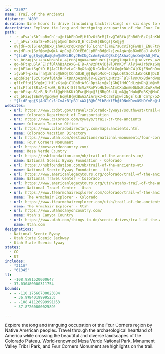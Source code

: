 ```yaml
---
id: "2597"
name: Trail of the Ancients
distance: "480"
duration: Nine hours to drive (including backtracking) or six days to enjoy the byway
description: Explore the long and intriguing occupation of the Four Corners region by Native American peoples. Travel through the archaeological heartland of America while crossing the beautiful and diverse landscapes of the Colorado Plateau. World-renowned Mesa Verde National Park, Monument Valley Tribal Park, and Four Corners Monument are highlights on the trail.
path:
  - _r_aFva`xSb^~aBxChJ~a@nfAbFbOvB|HfDzOtBrM|Inv@TdBfA|EhBdErBzCjJnKbDhEh@`AfAnCv@dERlBHvEIzAaB|PKpFHtDLdCj@lFXlBhAlEbCzHzC~GzBbDxAhBdCzBfBpAhCtA|SxIvHtC|C|A
  - _r_aFva`xSafS~eMci@jb@mG`DeKrD_E`CcCvB}BhCgS|Xe@j@
  - ovjdF~cu}S|eAgbBxD_IhAuDx@qDx@gG^{G`LqnC^{JFmE?sGc@iTgFwuB?_ENuFt@gIx@_FjMsj@vf@kvBnBeHlAsCbu@kxAx@kBpB_GbA{Dr@{DnAqJjJgy@xA_Jr@sDhAgE`GqRdf@c}AfAyChD{Lt@aG\wDH{FGmCK{CYwDcHcy@c@wGImKNsHN{CTyCl@{En@wD|AuGzQ_j@rAaFhBoIbA{GvH{t@bAmHnAyGhBiIfCyInEoL`C{ExByDpDaFtBeC|D{DhB}A|DyChC{AfHaDdLyDbCkAhAu@rBeBt@cArB{D|@_Dt@wEL}FIq`@NcET}Bn@aDbAaDfAeC`BaCnBsBjD_CrDmAhBW`k@uBfIKlCWxBu@hBcArBiBnAkB|A{CdA_Dh@kCV{CJoEOqDWkBiA{EaBuDeA}AuAmA_DuBiBy@sBc@uTaC_n@gGkp@aDeIq@}Ck@uCs@yIsCgHmDcIyF}HqIqWc[qFgFeDqC}BaB}GaE{HsDyYsKsPyGwH}DaFeDiEgDkHgHwnAosAmAwA_A{Am@qAeAyCo@gD]gEByE\gEZ_B|B}H^eBNkAR_D?gBCuAYkCuByJe@uCSgDJmDHoAn@wCr@wBd@y@`C{CbFwEdAyA|@{Bn@eCfGab@d@yE?gDuAyg@I{@c@kBk@}@y@m@}DaAcB}@cA_A_G}GmAy@c@QgFu@_BOuHN_Ei@sBu@}G_EiA_@qAEwJ^o@Ee@Qo@s@YaAMyAAeE_@uBqA_BuDyCm@sAOmAaSeqE]{DsDuUYyCHeCTaBpKk_@BeAIaAcByDEy@Js@dA_B~CeDp@iAlAqC~A{En@_D|A{LXaE?st@TuBd@yAbBqB
  - ovjdF~cu}Syf@pv@w@xA_ApCo@~DOtBEdCLpBPhBd@dCz]zuAqAr@sBXmBEaJ_AwBJsCz@yCbCiQvR}@v@oH|IsBrCaFzJcBrEiBzGcBxHuEhUg@`EO~AQzEC~FZ|HvAlNDvAI|COx@o@hBcAzAyAdAeA^sBJaH}AwBJy@R{A~@m@p@kA`CwFhQy@lDOdBiAbTs@hFsAjFoGnQy@tDSbCGlTEjCo@lFe@zBmAjDgIlNmA|B{@|CYdCYbJyAtMIjDFhBVbC|ElSh@|EFhF}@lLYhFYxO
  - "{lidFrgg{Sy@gBa@qAw@mEKiBCyJEeCUgCcAmEyAaD}BsC{AkAaCgAcCe@kAG_M?wj@T_fCvBk`@DcNM_Dw@uDyAyBWyk@B?gOk@sCaAmCiA_BkBgBkGuEmNwJyScNyKyGmCgAa]qKy_@eM_\\{I{DmBoB{A}BkCcBeEo@yBa@mCSsBIq_@SuDk@gGqAyHy@oDoB_GyBmEoHaMkQ_Y}D_FcEeEmHgFwDmBeEeBgS{GwBi@eDe@aHk@aFEyDRqC^sHdB}QfF_D`@sBJeQUsSKwD]mGuAid@aOq_@mLcBs@cAe@cDcCyQuO{AeAqJgF{B_AmDw@iEYcW?cCGaE}@oN}D}B}@}b@oXeYeRmKiIo[{WmGuEiSyKoRyJ}CoAwDkAgIgB}f@aFaFs@sD_AiDqAiCmAyE{CaF_EoCyCmCqD_CuDcCgFgCaH_a@amAiBsGiAeF}BoLq@iF}@_JkCm]a@qDiAyGiBaIcAcDsC{HcD_HaEyGqGyHoEgEwFcEwH}DmPuGqKcFaMkHyAeA}B_CaBaCeG{NcAsBoBoCkAmAgBqAoBeAiJsCwJaC{LsDsV{GqEy@}Fq@sHe@_JGyTDyzGYgERyARyEfA}Al@mEdCmBvA{NhQoAhAiGhDaCLmE?cc@W"
  - st_bFzaq}StIJnCKbRaBlG_A|EeB|BgAxAeAnPuNrC{Bt@e@lDqAfDi@rDCvEPv_AzEbCDfFYhCe@rh@mNtIyApZmChFUvBZxB|@xAdAhBlDhCtFfChHd@vBB`CGx@Q~@y@jBcGtGyAlBsDrGYdAJ`AxDxCb@p@b@bAxA~ErAxBn@r@lFpDfClCp@rA|DlKbA`Bt@z@pUzQfC~AxB|@~E`ApBdA~BzB|[~i@~Mr]fCxGdA`Ex@xDn@jElAbNCzEOpBoAbJCdBHhP^hFhBzObAjKTl\RfFn@jEtNzr@pCdK~S~r@xBhKn@tDl@lFvIb{@lBfPnBzLhChJlhAblDhFnKj~@p}AhSx]`IrMdb@ts@lC`EhErI`A`CxErOr@rAtBfCfBlAbM~GjG`EpCrChCfD~Ypf@pB`ErArDhBrIn@zGDzHa@~\g@xk@UzMEnITpCb@zBtBnI~Klb@b[~jA|AjFzKrShCvDtDlE~EtElTzP~BvBzH~K~ChDfb@jX~AlAdBfBlBrCn@rApD`LrI|YfBlFnBzD~AxBfBxAxElDvFrDbBvB^~@XtAt@rEl@dCxBzFdPd_@~Rle@fDfH~CrI|@zClAlGlIrn@|BhL~d@nzAfd@twA`@dA|ArBhCzAj~@jW
  - qq~bFtspuSlA`E|@fBlAhBzAzAxG~E`B~An@z@tAjDj@lDPnKJf`Al@joAJrb@KzGXpDd@~BdA|BxBlDlB|BpF~CvH|F`DrBjg@t[lDnBXHvV~ObMlHjExAto@zKxCVfHRn_@?lCXfCj@jCfAduBpeAly@fb@lk@hYjM~Gz^~QfpAfo@zGtD`VzRj@r@p|@zt@|ElEncAh{@jbAj{@dN`M`HxFfHfFtH`DlX`IxFpB~I|BdGpBLGjQzEpqAd_@nM~DxjCvt@tAj@`z@vUrFdCnBlAjB~Avm@bq@lFjDxEfB~m@hQlIxA|jAtObEt@jGbBrmBvq@tIdCrFz@f`@~B|@j@n@r@noAfaE~GpUbnAf~DpEvPvCtNrDpUxKfx@lAhLf@fHt@pO`KbiELrJCrIOfIgBpn@GxLVtKfCth@|@nOt@~HrBfPbCpNfg@haCbKhg@fiAbnFrHb_@
  - ec|bFlautSgCtD_B|AgClBcRvLaC~BqXfa@}DrGcDxGeBtGq@rDWbCW|CKjFNxGhDxq@rAzZfLdzBdLnaCEfkAOzLmAnTA`FTvEbCrTJpD?xBoDfjAm@lJg^pvCm@rF[rGNdFTzB~@xE
  - i{vaFf~pxSw[`a@iBnDc@hBO|CCnGUzB_@|BqGpMsC~GsDpLoEtSoClJaCnGkB|DcD`GiKjOs@pAs@dB_AdEmBpPiAxE{\rcAsA~Fu@tFUpDa@lQk@bF_@xAcAlCoDnGcBtDmApDsAfGe@lEStCk@|^YxEo@zDs@dCmEhKkAvDYnAm@xEKxCT|LChDg@nEaBlFiAdB_BlBmAdAoAl@qH`CiEx@qGfBeGtAcIfAqKd@qDZuA\cAd@sAbAyApBg@pAc@zAO`AMvBFlCFx@|BrK^vDBvD]hEe@bCoAxDqHxRyAlEiFlViA`D}@fB{iAdrBy@fBuCbJsEhPcArCiArCkKtSiBfFeTpcAs@rBw@~AiEzHyDzH]XE~@c@lCO~AEnFSrFo@xD_AjDwYps@qKvVcd@rp@cDbGkD~HuPpe@sCzIk@tDcA~Z[rFa@jDw@dFeKl_@kGbVcIpYqAnDqApCwAxB_AlAsB~BmDrCoBdAwD`BaShHkDbBsDrCoC~CkCvDcThb@eAlCu@xCYdCS`_@NzEd@rHhAnI`@dBTlBTjD~@np@DfKOnN_C|ReBfMwBlKoMnl@GfAqDaBqa@jfAsb@~}AOdADz@rArGVxBAnx@IjCU~AgDtMq@|EC~Fp@nk@ApCO~@e@`Bc@~@e@v@cAbAsAv@cDlAiBjAsCdCcCtCiCxEo@dBcAnD]~Ae@zDUrGTlIn@vL?hCKfCkFv_@oH~XaBzF_@~@iApBqKnLcAlB_AlDeIlj@y@zD[lAkCdH_DtHo@fC_@vCAzBj@vVApBYnB}@rD}DxMUfBM~DDd[ExCUfEs@tFe@jCoAxEmBtEwGbNmBvEuB`EkFlHmElFoAlB_BdDsAtHuK~v@_@rD[fG?~EtBfv@|@vRxBbVrEbR~@rFX`Dr@lPnChr@bAbK|A~JhDbNhHnTvBzFbAfBr@pA~BzChDdDnE~BjBl@hL~B|@f@|@x@|AjClB`FnA`BhE~Dv@lA~DfSh@fF|Fvw@JzFCrDg@fHsAxGiCtIkLj^y@fDS|AAtBXnG`@|CvAbFx@|D\lFhAzgAQfE_@dDc@`CkB~FmG|O
  - wpqbFzqr{SzCrGrAfBbAdA`FtDnApAz@dBj@~BZpr@LpHt@zF`BlFl@nCVxBdArd@n@tNbBlLdAhFvf@v`BpF~MrKpV|A~DxAlEhCbLpHr_@x@~Fr@zHrHddBvFfoA|Ah_BD~B^bGhApIhArFtNzh@x@~Cx@nFb@nFD|BIhQUdBi@fBiArAoAl@q@PkADaDe@_Ha@gGTqGdA{[xKmD|AwIdFcFfEeEfEoGrIwGbKiQhYaKnOyBzDsApDy@fEUjCCfBJdFv@hFx@fCfBfE`yBj{D|HhOvBrFtBtGlfAjjDhVbv@`CzHhBlHvDbUlSrrAdBhMjO|yAnDd\hAdEr@`Bz@rApBvBx@l@ba@vSrHfEtE~Cni@la@xB~Bt@~@vAxCz@xDlFld@rBhKfS`s@|C~IxCzG~DfHnHhLvb@zo@nL`R~DvEtExDxDfCvEtBlElA|Ft@
  - qflcFftd{Sfg@r]`HfJzXja@~ClDbBtAfG~DptAjv@xQjGbQlHdC^dLz@vDh@|d@nM~c@vNnUxElCl@xAd@`FlCndA|u@xFvC`FfBrHpAlf@tCdb@lBjMXfLE|Q{@`GZrBVjsA~[tcAhXlFxBzJxFtNhJvJbJjK~HtInKxBjBvCxAjRlHl@^xAtArHdKlDzD`C~CxBnE
  - qflcFftd{SRiA~C}o@R_BrBiK|S{|@n@aFRmFYoHkIwaAImCXaGn@eDbBsEbCuFx@eDXmBF_CKuC}Jor@i@gCo@cB}B{Dkp@ebA}AgD_@qA_AoFc@eAkTw[mAmCSyAKwCSqKEoNIkDOaAo@kDyA{Ds@cAoBoA]q@oA{FI_BHmAn@mEN{B?yA_@gLCmFBmBRgE~AmNzI{q@|AuIzgA_tEn@_CfAkCdA{A|BsBSgAUeD@mBL}@|XwvAdMcr@bTsmAbTopAXeAdBgDXwAfAiN`A{OOyEBcBXsA|AyCPeA?qAu@{GDsEd@{DtFo]TgDDoBKyBwDuZDaBn@yBfH}RfB_DrAwAtA{@jJuDt@i@r@m@|BsCnByCnA_DvAcEZeBl@_IZyAr@uAnAwAhCsA|CmAvCmBnAmAfNgT|AcBbCqB|@eAh@kAr@}BZkDCgJ[oOUoB}A}EeLcQOe@O{FRSdAMpVk@lIKx@FrA^lAxAxAxCtOhS~GlIfAl@xAHzFk@jG@nHdBxB^nR~@fDXpKzAxBrA~AtAlB^l@CdFeAzCaA~@g@jAcB`CmG|@mBnBoBxC}BvDmDdQuQlAeApAo@bQqH|@o@hDsDn@YhAWrAAvEf@rBf@nAp@~AlAfDvD~ClC`Bx@~Cz@zBPjLJlBK`Dy@hGyBfBeAbA{@x@yAzq@o~A`HwP^yANsAN}Cm@yYuAgi@iBak@wF{xBD{G\mBpKqc@h@eB~AkDbP}VrB}EdByFx@yE`@yCtD_a@NsGo@ev@kA@uAi@mM_KgBeAcEmAgLyBqCUsCIsF\aHx@sDL}DEq\w@}AMkLaCeLaF}LaGql@k\gVmNmpAw}@oqA__AaFeDqAyAsAmBe@aA}@cCu@aEMU?i}AKiBc@{AS_@[a@y@k@gCe@oz@mFeAM{b@mJmIsEcXiIyAq@sB_BmKuLkEgG{P_\wAqDy@yCiSgy@Y}AO{BBeBnBgPN}B?_CO{T
  - qq~bFtspuS[zB_N~FcBf@gHHkKKiQFwr@Mqx@?{NRgQBsLQ_mA@g^Huk@EqBK}@MoC_AsEkCmUqT}b@q\aKoHyDyBcDwAsC_AyNgDsGm@eOe@aH}@cDo@}k@mM{HsBkFeBuUqJuBq@uDs@sDQkEDiDl@sYxH}Dj@y@DqBUu@MsBeAyCpEo@f@s@\uRrD}BHiCMcB[eCcA}A_@sABw@`@k@v@e@rA{Hv]mAtEy@lBiApBmWl\oBfBgXfR}UlQy@fAa@fAm@dC[|PiBdiBQpBc@vCiJdb@uArHg@lDwBnUQrC?rCDxBl@`Gt@~ClBfGZzCRxDCrCi@tEIxABpCH~@vAzHnDpQrUb_A~AzIXdDnD|t@pCbNh@lE@xJU~d@cCh~BK|N}fAtZyEzAaBl@yD~BiDxCiBxBmDfFq[`h@ofAjgBmtDleGcCzDwClDuArAsCrBek@j[m`@bTe_Adh@k[tPixA~w@KtoRvo@Fzl@GbnBCr@Nh@X``Ado@r@vANx@Chw@B`i@DdAle@xsCpKbn@pPjfAlEzO`CbMt@jBx@fAr@j@~MhHxHxD|BjBbCfClHlJrAnAzI`GrDdDbExHTn@RjARbQDdARx@z@lB`JxPnGbMjApAbAZtABtvB@|d@Kt@Jn@r@Pl@@p@C|PHzYb@bB|@|@j@Tt@Jpu@?tAP|JfElA|@nEnEdh@hY`EtC`B~AbCdEdJxUjJhUr@x@zFpF``@vo@tAv@lE~@p@XlFfEp[rXpDhCnNnI`JzFvXvQnC~B`EdGhBnDrUvj@~Nld@lE|LnCzGhO`W~Sp_@xCbG\dANdAYnQEvLx@`UDlA
  - st_bFzaq}SEnWy@pd@e@`Eq@lB{@dBwAzAiAr@kJ~DcaBfp@w]zNgE`CsB`CmTp\oZ~c@_\nUiAlAg@r@yErKsGbNsBjD_@d@sBrAgAXoGz@}LpAeB^cCfA}A~Amc@nq@_CfDq@r@wBrAeBb@_^lEoA^_Af@wAjAyi@|n@iBbBm@t@wDpBgIzDoBxAw@lAq@~Cs@fB_CrDaAvBy@t@kCrAkDpE_F`Ie@hDCxANp@^z@bAhA?LMFOA_BkBU_@Su@K_CD{Dx@_ChBsGlFoOCWWYiADwAXyAq@cDh@iCQ}AY_A_@[VD^xCf@xBr@r@FXAzAk@l@Dx@p@Nf@CXOJO?k@qAg@Oo@Nu@x@i@[w@SkA@wA~@eC`AmDv@eA?c@MUe@ZeLU?Oh@StCk@~CWj@AxA^fA^^zC`BzA^nADlBQlAa@p@Eb@RNPB^IVmC`BUJ_AK{@Fu@l@Uv@E~@TlCi@rBgA`B}An@}@FaBKuQoPuB_A{YuDqYeD_Cm@kp@qd@st@mh@wf@a]uBcAgEaAcd@sGgJeAsD_A{h@}WuDmAgDa@_D?aj@tF_TrB}AFiCS_LaBgUsCaNwAsD?iDPmFj@wCt@eDpAmG~CyHlEyUnQ_`@pZgBjAqBlCy@xBOt@UdD}A|~@_@xBY`AsArCo@p@yBzAiz@bVgCd@o@Dwf@l@g[PsQ~Bov@zKwBLyEMa[kDgk@yFuEu@{DmBkDqCqcA_aA{b@mk@}B_C}AkAiB{@_gAk`@{FeBaMsCwZgI_]}L_TgIau@iN_C}@oBaAiBsA_CkCmR}U{L}NaG{HcFyEiB}@cD_AyGgA{Fg@_dAaMu\mEmDYiC@sBNqdAbHeD\g^bGoBP}@A{P}BwDu@cBo@_Ac@uOsMkHsFiCmAgGeAmGm@{Ic@{OgBwW{@wF_@}DKeDVaXhEcPxBiCE_fCeYkAw@_Au@c@q@
  - "{lidFrgg{S|AdClCzB~CvArB^pBJ`wAX|B@hCPlbBdYfEh@fDNnKDvuBSbDYvBc@~DgAxCsA`d@}UlaBs}@nCiBjB_B|IcKzD_EvMuLbZkWvD_CnDaBlC_A`GmAhDe@dKq@hDG`wC^~Kd@dMhBrEdAnPrFrF~B`HfCxFfAjGx@rCNjJ?`GQvHChBJrGx@lBd@vE~AxDvB|HfF"
websites:
  - url: https://www.codot.gov/travel/colorado-byways/southwest/trail-ancients
    name: Colorado Department of Transportation
  - url: https://www.colorado.com/byways/trail-of-the-ancients
    name: Colorado Tourism Office
  - url: https://www.coloradodirectory.com/maps/ancients.html
    name: Colorado Vacation Directory
  - url: https://www.utah.com/destinations/national-monuments/four-corners/
    name: Four Corners Monument
  - url: https://mesaverdecountry.com/
    name: Mesa Verde Country
  - url: https://nsbfoundation.com/nb/trail-of-the-ancients-co/
    name: National Scenic Byway Foundation - Colorado
  - url: https://nsbfoundation.com/nb/trail-of-the-ancients-ut/
    name: National Scenic Byway Foundation - Utah
  - url: https://www.americanlegacytours.org/colorado/trail-of-the-ancients-road-trip/
    name: National Travel Center - Colorado
  - url: https://www.americanlegacytours.org/utah/utahs-trail-of-the-ancients-road-trip/
    name: National Travel Center - Utah
  - url: https://www.thearmchairexplorer.com/colorado/trail-of-the-ancients.php
    name: The Armchair Explorer - Colorado
  - url: https://www.thearmchairexplorer.com/utah/trail-of-the-ancients.php
    name: The Armchair Explorer - Utah
  - url: https://www.utahscanyoncountry.com/
    name: Utah's Canyon Country
  - url: https://www.utah.com/things-to-do/scenic-drives/trail-of-the-ancients-scenic-drive/
    name: Utah.com
designations:
  - National Scenic Byway
  - Utah State Scenic Backway
  - Utah State Scenic Byway
states:
  - CO
  - UT
includes:
  - "2118"
  - "61345"
ll:
  - -108.9591520000647
  - 37.030880000311754
bounds:
  - - -110.17566700023184
    - 36.99840199995231
  - - -108.41126999991053
    - 37.87260800025899

---
```


Explore the long and intriguing occupation of the Four Corners region by Native American peoples. Travel through the archaeological heartland of America while crossing the beautiful and diverse landscapes of the Colorado Plateau. World-renowned Mesa Verde National Park, Monument Valley Tribal Park, and Four Corners Monument are highlights on the trail.
